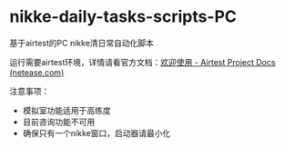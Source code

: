 # nikke-daily-tasks-scripts-PC
基于airtest的PC nikke清日常自动化脚本

运行需要airtest环境，详情请看官方文档：[欢迎使用 - Airtest Project Docs (netease.com)](https://airtest.doc.io.netease.com/)

注意事项：

- 模拟室功能适用于高练度
- 目前咨询功能不可用
- 确保只有一个nikke窗口，启动器请最小化
